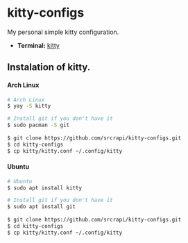 # kitty-configs
My personal simple kitty configuration.

<!--Component-->
- **Terminal:** [kitty](https://github.com/kovidgoyal/kitty)

<!--Instalation-->
## Instalation of kitty.
#### Arch Linux
```bash
# Arch Linux
$ yay -S kitty

# Install git if you don't have it
$ sudo pacman -S git
  
$ git clone https://github.com/srcrapi/kitty-configs.git
$ cd kitty-configs
$ cp kitty/kitty.conf ~/.config/kitty
```
#### Ubuntu
```bash
# Ubuntu
$ sudo apt install kitty

# Install git if you don't have it
$ sudo apt install git
  
$ git clone https://github.com/srcrapi/kitty-configs.git
$ cd kitty-configs
$ cp kitty/kitty.conf ~/.config/kitty
```
